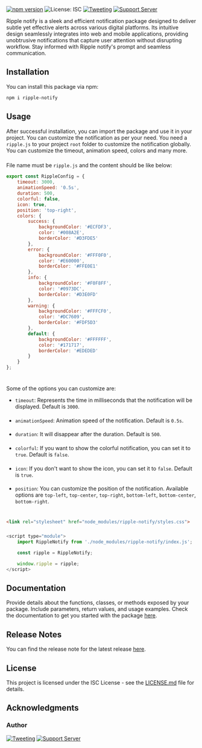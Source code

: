 
[![npm version](https://img.shields.io/npm/v/ripple-notify.svg?label=%E2%9B%B1npm&style=for-the-badge)](https://badge.fury.io/js/ripple-notify)
![License: ISC](https://img.shields.io/npm/l/ripple-notify.svg?label=%F0%9F%93%9Clicense&style=for-the-badge)
[![Tweeting](https://img.shields.io/twitter/follow/codiify_ui?style=for-the-badge&logo=x)](https://x.com/codiify_ui)
[![Support Server](https://img.shields.io/discord/1246870627537653860.svg?label=Discord&logo=Discord&colorB=4493f8&style=for-the-badge)](https://discord.gg/YGdgQt6hJ9)





Ripple notify is a sleek and efficient notification package designed to deliver subtle yet effective alerts across various digital platforms. Its intuitive design seamlessly integrates into web and mobile applications, providing unobtrusive notifications that capture user attention without disrupting workflow. Stay informed with Ripple notify's prompt and seamless communication.

## Installation

You can install this package via npm:

```bash
npm i ripple-notify
```

## Usage

After successful installation, you can import the package and use it in your project. You can customize the notification as per your need.
You need a `ripple.js` to your project `root` folder to customize the notification globally. You can customize the timeout, animation speed, colors and many more.

###
File name must be `ripple.js` and the content should be like below:
```javascript
export const RippleConfig = {
    timeout: 3000,
    animationSpeed: '0.5s',
    duration: 500,
    colorful: false,
    icon: true,
    position: 'top-right',
    colors: {
        success: {
            backgroundColor: '#ECFDF3',
            color: '#008A2E',
            borderColor: '#D3FDE5'
        },
        error: {
            backgroundColor: '#FFF0F0',
            color: '#E60000',
            borderColor: '#FFE0E1'
        },
        info: {
            backgroundColor: '#F0F8FF',
            color: '#0973DC',
            borderColor: '#D3E0FD'
        },
        warning: {
            backgroundColor: '#FFFCF0',
            color: '#DC7609',
            borderColor: '#FDF5D3'
        },
        default: {
            backgroundColor: '#FFFFFF',
            color: '#171717',
            borderColor: '#EDEDED'
        }
    }
};
```
#

Some of the options you can customize are:
- `timeout`: Represents the time in milliseconds that the notification will be displayed. Default is `3000`.
####
- `animationSpeed`: Animation speed of the notification. Default is `0.5s`.
####
- `duration`: It will disappear after the duration. Default is `500`.
####
- `colorful`: If you want to show the colorful notification, you can set it to `true`. Default is `false`.
####
- `icon`: If you don't want to show the icon, you can set it to `false`. Default is `true`.
####
- `position`: You can customize the position of the notification. Available options are `top-left`, `top-center`, `top-right`, `bottom-left`, `bottom-center`, `bottom-right`.

#

```html
<link rel="stylesheet" href="node_modules/ripple-notify/styles.css">
```

###

```javascript
<script type="module">
    import RippleNotify from './node_modules/ripple-notify/index.js';

    const ripple = RippleNotify;

    window.ripple = ripple;
</script>
```
###
## Documentation

Provide details about the functions, classes, or methods exposed by your package. Include parameters, return values, and usage examples.
Check the documentation to get you started with the package [here](https://codiify.github.io/ripple-notify/).

## Release Notes

You can find the release note for the latest release [here](https://www.npmjs.com/package/@codiify/ripple-notify?activeTab=versions).

## License

This project is licensed under the ISC License - see the [LICENSE.md](LICENSE.md) file for details.

## Acknowledgments
### Author
[![Tweeting](https://img.shields.io/twitter/follow/rubel_codiify?style=for-the-badge&logo=x)](https://x.com/rubel_codiify)
[![Support Server](https://img.shields.io/discord/1246870627537653860.svg?label=Discord&logo=Discord&colorB=4493f8&style=for-the-badge)](https://discord.gg/YGdgQt6hJ9)



